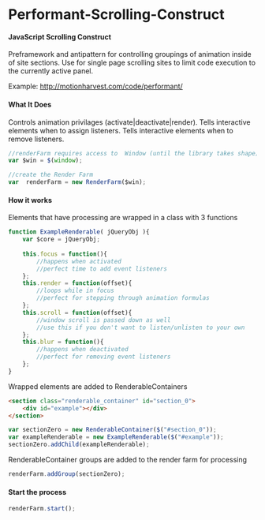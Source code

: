 Performant-Scrolling-Construct
==============================


#### JavaScript Scrolling Construct ####
Preframework and antipattern for controlling groupings of animation inside of site sections. Use for single page scrolling sites to limit code execution to the currently active panel.

Example: http://motionharvest.com/code/performant/ 

#### What It Does ####
Controls animation privilages (activate|deactivate|render).
Tells interactive elements when to assign listeners.
Tells interactive elements when to remove listeners.

```javascript
//renderFarm requires access to  Window (until the library takes shape)
var $win = $(window);

//create the Render Farm
var  renderFarm = new RenderFarm($win);
```



#### How it works ####
Elements that have processing are wrapped in a class with 3 functions
```javascript
function ExampleRenderable( jQueryObj ){
    var $core = jQueryObj;
    
    this.focus = function(){
        //happens when activated
        //perfect time to add event listeners
    };
    this.render = function(offset){
        //loops while in focus
        //perfect for stepping through animation formulas
    };
    this.scroll = function(offset){
        //window scroll is passed down as well
        //use this if you don't want to listen/unlisten to your own
    };
    this.blur = function(){
        //happens when deactivated
        //perfect for removing event listeners
    };
}
```

Wrapped elements are added to RenderableContainers
```html
<section class="renderable_container" id="section_0">
    <div id="example"></div>
</section>
```

```javascript
var sectionZero = new RenderableContainer($("#section_0"));
var exampleRenderable = new ExampleRenderable($("#example"));
sectionZero.addChild(exampleRenderable);
```
RenderableContainer groups are added to the render farm for processing

```javascript
renderFarm.addGroup(sectionZero);
```

#### Start the process ####
```javascript
renderFarm.start();
```


